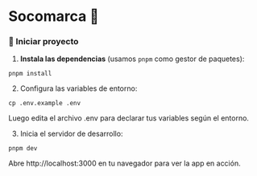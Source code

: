 # Socomarca 🌱



### 🚀 Iniciar proyecto

1. **Instala las dependencias** (usamos `pnpm` como gestor de paquetes):

```
pnpm install
```

2. Configura las variables de entorno:

```
cp .env.example .env
```

Luego edita el archivo .env para declarar tus variables según el entorno.

3. Inicia el servidor de desarrollo:

```
pnpm dev
```

Abre http://localhost:3000 en tu navegador para ver la app en acción.
